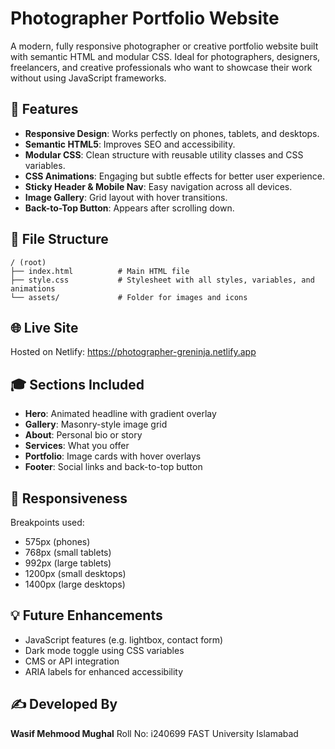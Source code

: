 # Photographer Portfolio Website

A modern, fully responsive photographer or creative portfolio website built with semantic HTML and modular CSS. Ideal for photographers, designers, freelancers, and creative professionals who want to showcase their work without using JavaScript frameworks.

## 🚀 Features

* **Responsive Design**: Works perfectly on phones, tablets, and desktops.
* **Semantic HTML5**: Improves SEO and accessibility.
* **Modular CSS**: Clean structure with reusable utility classes and CSS variables.
* **CSS Animations**: Engaging but subtle effects for better user experience.
* **Sticky Header & Mobile Nav**: Easy navigation across all devices.
* **Image Gallery**: Grid layout with hover transitions.
* **Back-to-Top Button**: Appears after scrolling down.

## 📁 File Structure

```
/ (root)
├── index.html          # Main HTML file
├── style.css           # Stylesheet with all styles, variables, and animations
└── assets/             # Folder for images and icons
```

## 🌐 Live Site

Hosted on Netlify:
https://photographer-greninja.netlify.app

## 🎓 Sections Included

* **Hero**: Animated headline with gradient overlay
* **Gallery**: Masonry-style image grid
* **About**: Personal bio or story
* **Services**: What you offer
* **Portfolio**: Image cards with hover overlays
* **Footer**: Social links and back-to-top button

## 🌮 Responsiveness

Breakpoints used:

* 575px (phones)
* 768px (small tablets)
* 992px (large tablets)
* 1200px (small desktops)
* 1400px (large desktops)

## 💡 Future Enhancements

* JavaScript features (e.g. lightbox, contact form)
* Dark mode toggle using CSS variables
* CMS or API integration
* ARIA labels for enhanced accessibility

## ✍️ Developed By

**Wasif Mehmood Mughal**
Roll No: i240699
FAST University Islamabad
